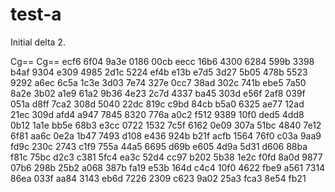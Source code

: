 # test-a

Initial delta 2.

Cg==
Cg==
ecf6
6f04
9a3e
0186
00cb
eecc
16b6
4300
6284
599b
3398
b4af
9304
e309
4985
2d1c
5224
ef4b
e13b
e7d5
3d27
5b05
478b
5523
9292
a6ec
6c5a
1c3e
3d03
7e74
327e
0cc7
38ad
302c
741b
ebe5
7a50
8a2e
3b02
a1e9
61a2
9b36
4e23
2c7d
4337
ba45
303d
e56f
2af8
039f
051a
d8ff
7ca2
308d
5040
22dc
819c
c9bd
84cb
b5a0
6325
ae77
12ad
21ec
309d
afd4
a947
7845
8320
776a
a0c2
f512
9389
10f0
ded5
4dd8
0b12
1a1e
bb5e
68b3
e3cc
0722
1532
7c5f
6162
0e09
307a
51bc
4840
7e12
6f81
aa6c
0e2a
1b47
7493
d108
e436
924b
b21f
acfb
1564
76f0
c03a
9aa9
fd9c
230c
2743
c1f9
755a
44a5
6695
d69b
e605
4d9a
5d31
d606
88ba
f81c
75bc
d2c3
c381
5fc4
ea3c
52d4
cc97
b202
5b38
1e2c
f0fd
8a0d
9877
07b6
298b
25b2
a068
387b
fa19
e53b
164d
c4c4
10f0
4622
fbe9
a561
7314
86ea
033f
aa84
3143
eb6d
7226
2309
c623
9a02
25a3
fca3
8e54
fb21
